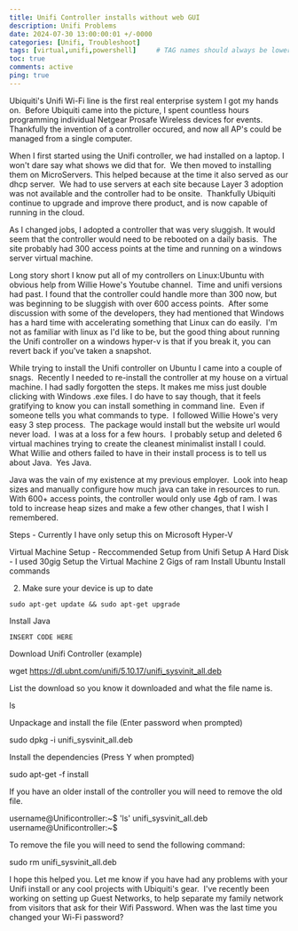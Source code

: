 ```yaml
---
title: Unifi Controller installs without web GUI
description: Unifi Problems
date: 2024-07-30 13:00:00:01 +/-0000
categories: [Unifi, Troubleshoot]
tags: [virtual,unifi,powershell]     # TAG names should always be lowercase
toc: true
comments: active
ping: true
---
```


Ubiquiti's Unifi Wi-Fi line is the first real enterprise system I got my hands on.  Before Ubiquiti came into the picture, I spent countless hours programming individual Netgear Prosafe Wireless devices for events.  Thankfully the invention of a controller occured, and now all AP's could be managed from a single computer.

When I first started using the Unifi controller, we had installed on a laptop. I won't dare say what shows we did that for.  We then moved to installing them on MicroServers. This helped because at the time it also served as our dhcp server.  We had to use servers at each site because Layer 3 adoption was not available and the controller had to be onsite.  Thankfully Ubiquiti continue to upgrade and improve there product, and is now capable of running in the cloud.

As I changed jobs, I adopted a controller that was very sluggish. It would seem that the controller would need to be rebooted on a daily basis.  The site probably had 300 access points at the time and running on a windows server virtual machine.

Long story short I know put all of my controllers on Linux:Ubuntu with obvious help from Willie Howe's Youtube channel.  Time and unifi versions had past. I found that the controller could handle more than 300 now, but was beginning to be sluggish with over 600 access points.  After some discussion with some of the developers, they had mentioned that Windows has a hard time with accelerating something that Linux can do easily.  I'm not as familiar with linux as I'd like to be, but the good thing about running the Unifi controller on a windows hyper-v is that if you break it, you can revert back if you've taken a snapshot.

While trying to install the Unifi controller on Ubuntu I came into a couple of snags.  Recently I needed to re-install the controller at my house on a virtual machine. I had sadly forgotten the steps. It makes me miss just double clicking with Windows .exe files. I do have to say though, that it feels gratifying to know you can install something in command line.  Even if someone tells you what commands to type.  I followed Willie Howe's very easy 3 step process.  The package would install but the website url would never load.  I was at a loss for a few hours.  I probably setup and deleted 6 virtual machines trying to create the cleanest minimalist install I could.  What Willie and others failed to have in their install process is to tell us about Java.  Yes Java.

Java was the vain of my existence at my previous employer.  Look into heap sizes and manually configure how much java can take in resources to run. With 600+ access points, the controller would only use 4gb of ram. I was told to increase heap sizes and make a few other changes, that I wish I remembered.




Steps - Currently I have only setup this on Microsoft Hyper-V

Virtual Machine Setup - Reccommended Setup from Unifi
Setup A Hard Disk - I used 30gig
Setup the Virtual Machine
2 Gigs of ram
Install Ubuntu
Install commands

2. Make sure your device is up to date

```text
sudo apt-get update && sudo apt-get upgrade
```

Install Java

```text
INSERT CODE HERE
```

Download Unifi Controller (example)


wget https://dl.ubnt.com/unifi/5.10.17/unifi_sysvinit_all.deb


List the download so you know it downloaded and what the file name is.


ls


Unpackage and install the file (Enter password when prompted)

sudo dpkg -i unifi_sysvinit_all.deb


Install the dependencies (Press Y when prompted)

sudo apt-get -f install




If you have an older install of the controller you will need to remove the old file.

username@Unificontroller:~$ 'ls'
unifi_sysvinit_all.deb
username@Unificontroller:~$

To remove the file you will need to send the following command:

sudo rm unifi_sysvinit_all.deb

I hope this helped you. Let me know if you have had any problems with your Unifi install or any cool projects with Ubiquiti's gear.  I've recently been working on setting up Guest Networks, to help separate my family network from visitors that ask for their Wifi Password. When was the last time you changed your Wi-Fi password?